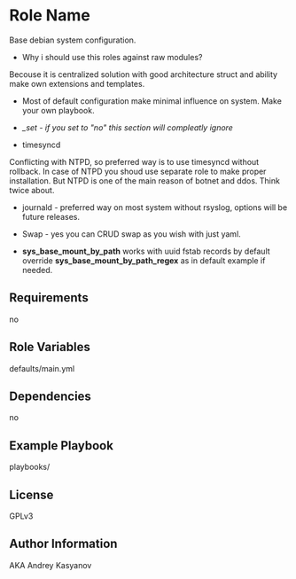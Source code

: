 Role Name
=========

Base debian system configuration.

* Why i should use this roles against raw modules?

Becouse it is centralized solution with good architecture struct and ability make own extensions and templates. 

* Most of default configuration make minimal influence on system. Make your own playbook.

* <var>_set - if you set to "no" this section will compleatly ignore

* timesyncd 

Conflicting with NTPD, so preferred way is to use timesyncd without rollback. 
In case of NTPD you shoud use separate role to make proper installation.
But NTPD is one of the main reason of botnet and  ddos. Think twice about.

* journald - preferred way on most system without rsyslog, options will be future releases.

* Swap - yes you can CRUD swap as you wish with just yaml.

* **sys_base_mount_by_path** works with uuid fstab records by default override **sys_base_mount_by_path_regex** as in default example if needed.

Requirements
------------

no

Role Variables
--------------

defaults/main.yml

Dependencies
------------

no

Example Playbook
----------------

playbooks/

License
-------

GPLv3

Author Information
------------------

AKA Andrey Kasyanov
